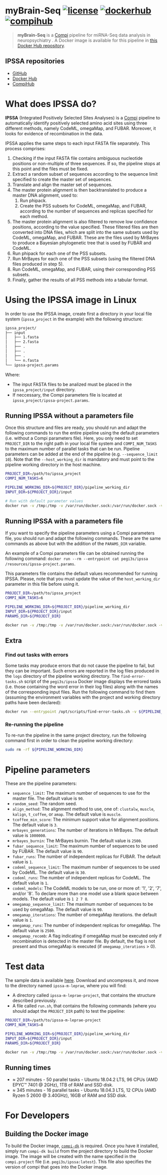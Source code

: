 # myBrain-Seq [![license](https://img.shields.io/badge/license-MIT-brightgreen)](https://github.com/sing-group/my-brain-seq) [![dockerhub](https://img.shields.io/badge/hub-docker-blue)](https://hub.docker.com/r/sing-group/my-brain-seq) [![compihub](https://img.shields.io/badge/hub-compi-blue)](https://www.sing-group.org/compihub/explore/625e719acc1507001943ab7f)
> **myBrain-Seq** is a [Compi](https://www.sing-group.org/compi/) pipeline for miRNA-Seq data analysis in neuropsychiatry . A Docker image is available for this pipeline in [this Docker Hub repository](https://hub.docker.com/r/sing-group/my-brain-seq).

## IPSSA repositories

- [GitHub](https://github.com/sing-group/my-brain-seq)
- [Docker Hub](https://hub.docker.com/r/sing-group/my-brain-seq)
- [CompiHub](https://www.sing-group.org/compihub/explore/625e719acc1507001943ab7f)

# What does IPSSA do?

**IPSSA** (Integrated Positively Selected Sites Analyses) is a [Compi](https://www.sing-group.org/compi/) pipeline to automatically identify positively selected amino acid sites using three different methods, namely CodeML, omegaMap, and FUBAR. Moreover, it looks for evidence of recombination in the data.
 
IPSSA applies the same steps to each input FASTA file separately. This process comprises:
1. Checking if the input FASTA file contains ambiguous nucleotide positions or non-multiple of three sequences. If so, the pipeline stops at this point and the files must be fixed.
2. Extract a random subset of sequences according to the sequence limit specified to create the master set of sequences.
3. Translate and align the master set of sequences.
4. The master protein alignment is then backtranslated to produce a master DNA alignment, used to:
    1. Run phipack.
    2. Create the PSS subsets for CodeML, omegaMap, and FUBAR, according to the number of sequences and replicas specified for each method.
5. The master protein alignment is also filtered to remove low confidence positions, according to the value specified. These filtered files are then converted into DNA files, which are split into the same subsets used by CodeML, omegaMap, and FUBAR. These are the files used by MrBayes to produce a Bayesian phylogenetic tree that is used by FUBAR and CodeML.
6. Run phipack for each one of the PSS subsets.
7. Run MrBayes for each one of the PSS subsets (using the filtered DNA files produced in step 5).
8. Run CodeML, omegaMap, and FUBAR, using their corresponding PSS subsets.
9. Finally, gather the results of all PSS methods into a tabular format.

# Using the IPSSA image in Linux
In order to use the IPSSA image, create first a directory in your local file system (`ipssa_project` in the example) with the following structure: 

```bash
ipssa_project/
├── input
│   ├── 1.fasta
│   ├── 2.fasta
│   ├── .
│   ├── .
│   ├── .
│   └── n.fasta
└── ipssa-project.params
```

Where:
- The input FASTA files to be analized must be placed in the `ipssa_project/input` directory.
- If neccessary, the Compi parameters file is located at `ipssa_project/ipssa-project.params`.

## Running IPSSA without a parameters file

Once this structure and files are ready, you should run and adapt the following commands to run the entire pipeline using the default parameters (i.e. without a Compi parameters file). Here, you only need to set `PROJECT_DIR` to the right path in your local file system and `COMPI_NUM_TASKS` to the maximum number of parallel tasks that can be run. Pipeline parameters can be added at the end of the pipeline (e.g. `--sequence_limit 10`). Note that the `--host_working_dir` is mandatory and must point to the pipeline working directory in the host machine.

```bash
PROJECT_DIR=/path/to/ipssa_project
COMPI_NUM_TASKS=6

PIPELINE_WORKING_DIR=${PROJECT_DIR}/pipeline_working_dir
INPUT_DIR=${PROJECT_DIR}/input

# Run with default parameter values
docker run -v /tmp:/tmp -v /var/run/docker.sock:/var/run/docker.sock -v ${PIPELINE_WORKING_DIR}:/working_dir -v ${INPUT_DIR}:/input --rm pegi3s/ipssa -o --logs /working_dir/logs --num-tasks ${COMPI_NUM_TASKS} -- --host_working_dir ${PIPELINE_WORKING_DIR}
```

## Running IPSSA with a parameters file

If you want to specify the pipeline parameters using a Compi parameters file, you should run and adapt the following commands. These are the same commands as above but with the addition of the `PARAMS_DIR` variable.

An example of a Compi parameters file can be obtained running the following command: `docker run --rm --entrypoint cat pegi3s/ipssa /resources/ipssa-project.params`.

This parameters file contains the default values recommended for running IPSSA. Please, note that you must update the value of the `host_working_dir` parameter in this file before using it.

```bash
PROJECT_DIR=/path/to/ipssa_project
COMPI_NUM_TASKS=6

PIPELINE_WORKING_DIR=${PROJECT_DIR}/pipeline_working_dir
INPUT_DIR=${PROJECT_DIR}/input
PARAMS_DIR=${PROJECT_DIR}

docker run -v /tmp:/tmp -v /var/run/docker.sock:/var/run/docker.sock -v ${PIPELINE_WORKING_DIR}:/working_dir -v ${INPUT_DIR}:/input -v ${PARAMS_DIR}:/params --rm pegi3s/ipssa -o --logs /working_dir/logs --num-tasks ${COMPI_NUM_TASKS} -pa /params/ipssa-project.params
```

## Extra

### Find out tasks with errors

Some tasks may produce errors that do not cause the pipeline to fail, but they can be important. Such errors are reported in the log files produced in the `logs` directory of the pipeline working directory. The `find-error-tasks.sh` script of the `pegi3s/ipssa` Docker image displays the errored tasks (i.e. those containing the word error in their log files) along with the names of the corresponding input files. Run the following command to find them (assuming the environment variables with the project and working directory paths have been declared):

```bash
docker run --entrypoint /opt/scripts/find-error-tasks.sh -v ${PIPELINE_WORKING_DIR}:/working_dir -v ${INPUT_DIR}:/input --rm pegi3s/ipssa /working_dir/logs /input /working_dir/run_lists
```

### Re-running the pipeline

To re-run the pipeline in the same project directory, run the following command first in order to clean the pipeline working directory:

```bash
sudo rm -rf ${PIPELINE_WORKING_DIR}
``` 

# Pipeline parameters

These are the pipeline parameters:
		
- `sequence_limit`: The maximum number of sequences to use for the master file. The default value is `90`.
- `random_seed`: The random seed.
- `align_method`: The alignment method to use, one of: `clustalw`, `muscle`, `kalign`, `t_coffee`, or `amap`. The default value is `muscle`.
- `tcoffee_min_score`: The minimum support value for alignment positions. The default value is `3`.
- `mrbayes_generations`: The number of iterations in MrBayes. The default value is `1000000`.
- `mrbayes_burnin`: The MrBayes burnin. The default value is `2500`.
- `fubar_sequence_limit`: The maximum number of sequences to be used by FUBAR. The default value is `90`.
- `fubar_runs`: The number of independent replicas for FUBAR. The default value is `1`.
- `codeml_sequence_limit`: The maximum number of sequences to be used by CodeML. The default value is `30`.
- `codeml_runs`: The number of independent replicas for CodeML. The default value is `1`.
- `codeml_models`: The CodeML models to be run, one or more of: '1', '2', '7', and/or '8'. To declare more than one model use a blank space between models. The default value is `1 2 7 8`.
- `omegamap_sequence_limit`: The maximum number of sequences to be used by omegaMap. The default value is `90`.
- `omegamap_iterations`: The number of omegaMap iterations. the default value is `1`.
- `omegamap_runs`: The number of independent replicas for omegaMap. The default value is `2500`.
- `omegamap_recomb`: A flag indicating if omegaMap must be executed only if recombination is detected in the master file. By default, the flag is not present and thus omegaMap is executed (if `omegamap_iterations` > 0).

# Test data

The sample data is available [here](https://github.com/pegi3s/ipssa/raw/master/resources/test-data/ipssa-m-leprae.zip). Download and uncompress it, and move to the directory named `ipssa-m-leprae`, where you will find:

- A directory called `ipssa-m-leprae-project`, that contains the structure described previously.
- A file called `run.sh`, that contains the following commands (where you should adapt the `PROJECT_DIR` path) to test the pipeline:

```bash
PROJECT_DIR=/path/to/ipssa-m-leprae-project
COMPI_NUM_TASKS=8

PIPELINE_WORKING_DIR=${PROJECT_DIR}/pipeline_working_dir
INPUT_DIR=${PROJECT_DIR}/input
PARAMS_DIR=${PROJECT_DIR}

docker run -v /tmp:/tmp -v /var/run/docker.sock:/var/run/docker.sock -v ${PIPELINE_WORKING_DIR}:/working_dir -v ${INPUT_DIR}:/input -v ${PARAMS_DIR}:/params --rm pegi3s/ipssa -o --logs /working_dir/logs --num-tasks ${COMPI_NUM_TASKS} -pa /params/ipssa-project.params
```

## Running times

- ≈ 207 minutes - 50 parallel tasks - Ubuntu 18.04.2 LTS, 96 CPUs (AMD EPYC™ 7401 @ 2GHz), 1TB of RAM and SSD disk.
- ≈ 345 minutes - 16 parallel tasks - Ubuntu 18.04.3 LTS, 12 CPUs (AMD Ryzen 5 2600 @ 3.40GHz), 16GB of RAM and SSD disk.

# For Developers

## Building the Docker image

To build the Docker image, [`compi-dk`](https://www.sing-group.org/compi/#downloads) is required. Once you have it installed, simply run `compi-dk build` from the project directory to build the Docker image. The image will be created with the name specified in the `compi.project` file (i.e. `pegi3s/ipssa:latest`). This file also specifies the version of compi that goes into the Docker image.
